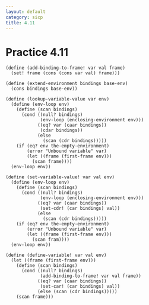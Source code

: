 ```yaml
---
layout: default
category: sicp
title: 4.11
---
```


# Practice 4.11

    (define (add-binding-to-frame! var val frame)
      (set! frame (cons (cons var val) frame)))

    (define (extend-environment bindings base-env)
      (cons bindings base-env))

    (define (lookup-variable-value var env)
      (define (env-loop env)
        (define (scan bindings)
          (cond ((null? bindings)
                 (env-loop (enclosing-environment env)))
                ((eq? var (caar bindings))
                 (cdar bindings))
                (else 
                  (scan (cdr bindings)))))
        (if (eq? env the-empty-environment)
            (error "Unbound variable" var)
            (let ((frame (first-frame env)))
              (scan frame))))
      (env-loop env))

    (define (set-variable-value! var val env)
      (define (env-loop env)
        (define (scan bindings)
          (cond ((null? bindings)
                 (env-loop (enclosing-environment env)))
                ((eq? var (caar bindings))
                 (set-cdr! (car bindings) val))
                (else
                  (scan (cdr bindings)))))
        (if (eq? env the-empty-environment)
            (error "Unbound variable" var)
            (let ((frame (first-frame env)))
              (scan fram))))
      (env-loop env))

    (define (define-variable! var val env)
      (let ((frame (first-frame env)))
        (define (scan bindings)
          (cond ((null? bindings)
                 (add-binding-to-frame! var val frame))
                ((eq? var (caar bindings))
                 (set-car! (car bindings) val))
                (else (scan (cdr bindings)))))
        (scan frame)))
